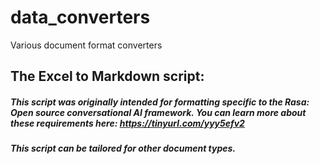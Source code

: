# data_converters
Various document format converters

## The Excel to Markdown script:
##### This script was originally intended for formatting specific to the Rasa: Open source conversational AI framework. You can learn more about these requirements here: https://tinyurl.com/yyy5efv2 
##### This script can be tailored for other document types. 
